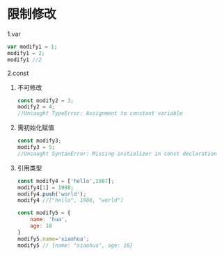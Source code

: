 # 限制修改

1.var

```javascript
var modify1 = 1;
modify1 = 2;
modify1 //2
```

2.const

 1. 不可修改

    ```javascript
    const modify2 = 3;
    modify2 = 4;
    //Uncaught TypeError: Assignment to constant variable
    ```


2. 需初始化赋值

   ```javascript
   const modify3;
   modify3 = 5;
   //Uncaught SyntaxError: Missing initializer in const declaration
   ```

3. 引用类型

   ```javascript
   const modify4 = ['hello',1987];
   modify4[1] = 1988;
   modify4.push('world');
   modify4 //["hello", 1988, "world"]
   
   const modify5 = {
       name: 'hua',
       age: 18
   }
   modify5.name='xiaohua';
   modify5 // {name: "xiaohua", age: 18}
   ```

   